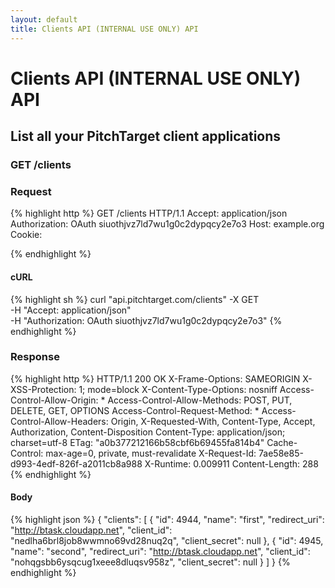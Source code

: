 ```yaml
---
layout: default
title: Clients API (INTERNAL USE ONLY) API
---
```


# Clients API (INTERNAL USE ONLY) API

## List all your PitchTarget client applications

### GET /clients



### Request

{% highlight http %}
GET /clients HTTP/1.1
Accept: application/json
Authorization: OAuth siuothjvz7ld7wu1g0c2dypqcy2e7o3
Host: example.org
Cookie: 

{% endhighlight %}


#### cURL

{% highlight sh %}
curl "api.pitchtarget.com/clients" -X GET \
	-H "Accept: application/json" \
	-H "Authorization: OAuth siuothjvz7ld7wu1g0c2dypqcy2e7o3"
{% endhighlight %}

### Response

{% highlight http %}
HTTP/1.1 200 OK
X-Frame-Options: SAMEORIGIN
X-XSS-Protection: 1; mode=block
X-Content-Type-Options: nosniff
Access-Control-Allow-Origin: *
Access-Control-Allow-Methods: POST, PUT, DELETE, GET, OPTIONS
Access-Control-Request-Method: *
Access-Control-Allow-Headers: Origin, X-Requested-With, Content-Type, Accept, Authorization, Content-Disposition
Content-Type: application/json; charset=utf-8
ETag: "a0b377212166b58cbf6b69455fa814b4"
Cache-Control: max-age=0, private, must-revalidate
X-Request-Id: 7ae58e85-d993-4edf-826f-a2011cb8a988
X-Runtime: 0.009911
Content-Length: 288
{% endhighlight %}

#### Body

{% highlight json %}
{
  "clients": [
    {
      "id": 4944,
      "name": "first",
      "redirect_uri": "http://btask.cloudapp.net",
      "client_id": "nedlha6brl8job8wwmno69vd28nuq2q",
      "client_secret": null
    },
    {
      "id": 4945,
      "name": "second",
      "redirect_uri": "http://btask.cloudapp.net",
      "client_id": "nohqgsbb6ysqcug1xeee8dluqsv958z",
      "client_secret": null
    }
  ]
}
{% endhighlight %}

